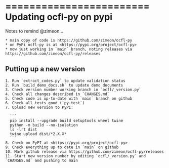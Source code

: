 ========================
Updating ocfl-py on pypi
========================

  Notes to remind @zimeon...

    * main copy of code is https://github.com/zimeon/ocfl-py
    * on PyPi ocfl-py is at <https://pypi.org/project/ocfl-py>
    * now just working in `main` branch, noting releases via https://github.com/zimeon/ocfl-py/releases

Putting up a new version
------------------------

    1. Run `extract_codes.py` to update validation status
    2. Run `build_demo_docs.sh` to update demo documents
    3. Check version number working branch in `ocfl/_version.py`
    4. Check all changes described in `CHANGES.md`
    5. Check code is up-to-date with `main` branch on github
    6. Check all tests good (`py.test`)
    7. Upload new version to PyPI:

      ```
      pip install --upgrade build setuptools wheel twine
      python -m build --no-isolation
      ls -lrt dist
      twine upload dist/*2.X.X*
      ```
    8. Check on PyPI at <https://pypi.org/project/ocfl-py>
    9. Check everything up to date in `main` on github
    10. Mark github release via https://github.com/zimeon/ocfl-py/releases
    11. Start new version number by editing `ocfl/_version.py` and `CHANGES.md` and pushing to main
